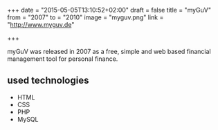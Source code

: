 +++
date = "2015-05-05T13:10:52+02:00"
draft = false
title = "myGuV"
from = "2007"
to = "2010"
image = "myguv.png"
link = "http://www.myguv.de"

+++

myGuV was released in 2007 as a free, simple and web based financial management tool for personal finance.


## used technologies

* HTML
* CSS
* PHP
* MySQL
